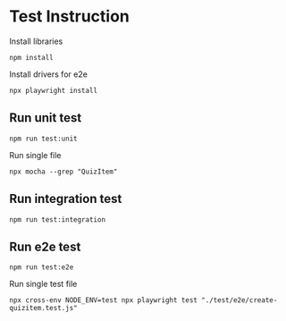 # Test Instruction

Install libraries

```
npm install
```

Install drivers for e2e

```
npx playwright install
```

## Run unit test

```
npm run test:unit

```

Run single file

```
npx mocha --grep "QuizItem"
```

## Run integration test

```
npm run test:integration
```

## Run e2e test

```
npm run test:e2e
```

Run single test file

```
npx cross-env NODE_ENV=test npx playwright test "./test/e2e/create-quizitem.test.js"

```
